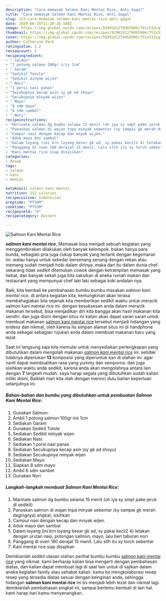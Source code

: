 ```yaml
---
description: "Cara memasak Salmon Kani Mentai Rice, Anti Gagal"
title: "Cara memasak Salmon Kani Mentai Rice, Anti Gagal"
slug: 153-cara-memasak-salmon-kani-mentai-rice-anti-gagal
date: 2020-06-25T11:20:38.588Z
image: https://img-global.cpcdn.com/recipes/92992d1279db5906/751x532cq70/salmon-kani-mentai-rice-foto-resep-utama.jpg
thumbnail: https://img-global.cpcdn.com/recipes/92992d1279db5906/751x532cq70/salmon-kani-mentai-rice-foto-resep-utama.jpg
cover: https://img-global.cpcdn.com/recipes/92992d1279db5906/751x532cq70/salmon-kani-mentai-rice-foto-resep-utama.jpg
author: Catherine Park
ratingvalue: 3.2
reviewcount: 3
recipeingredient:
- " Salmon"
- "1 potong salmon 100gr iris 1cm"
- " Garam"
- "Sedikit Totole"
- "Sedikit minyak wijen"
- " Nasi"
- "1 porsi nasi panas"
- "Secukupnya kecap asin sy gk ad shoyu"
- "Secukupnya minyak wijen"
- " Mayo"
- "8 sdm mayo"
- "6 sdm sambel"
- " Nori"
recipeinstructions:
- "Marinate salmon dg bumbu selama 15 menit (oh iya sy smpt pake jeruk dl sedikit)"
- "Panaskan salmon di wajan tnpa minyak sebentar (sy sampai gk merah dagingnya) angkat, sisihkan"
- "Campur nasi dengan kecap dan mnyak wijen."
- "Aduk mayo dan sambal"
- "Dalam loyang (ini krn loyang besar gk ad, sy pakai kecil2 4) letakan dengan urutan nasi, potongan salmon, mayo, lalu beri taburan nori"
- "Panggang di oven 180 derajat 15 menit. Lalu stlh itu sy torch sebentar"
- "Kani mentai rice siap disajikan"
categories:
- Resep
tags:
- salmon
- kani
- mentai

katakunci: salmon kani mentai 
nutrition: 152 calories
recipecuisine: Indonesian
preptime: "PT39M"
cooktime: "PT53M"
recipeyield: "4"
recipecategory: Dessert

---
```



![Salmon Kani Mentai Rice](https://img-global.cpcdn.com/recipes/92992d1279db5906/751x532cq70/salmon-kani-mentai-rice-foto-resep-utama.jpg)

<b><i>salmon kani mentai rice</i></b>, Memasak bisa menjadi sebuah kegiatan yang menggembirakan dilakukan oleh banyak kelompok. bukan hanya para bunda, sebagian pria juga cukup banyak yang tertarik dengan kegemaran ini. walau hanya untuk sekedar bersenang senang dengan rekan atau memang sudah menjadi hobi dalam dirinya. maka dari itu dalam dunia chef sekarang tidak sedikit ditemukan cowok dengan ketrampilan memasak yang hebat, dan banyak sekali juga kita saksikan di aneka rumah makan dan restaurant yang mempunyai chef laki laki sebagai koki andalan nya.



Baik, kita kembali ke pembahasan bumbu bumbu masakan <i>salmon kani mentai rice</i>. di antara kegiatan kita, kemungkinan akan terasa membahagiakan bila sejenak kita memberikan sedikit waktu untuk meracik salmon kani mentai rice ini. dengan kesuksesan anda dalam meracik makanan tersebut, bisa menjadikan diri kita bangga akan hasil makanan kita sendiri. dan juga disini dengan situs ini kalian akan dapat saran saran untuk membuat makanan <u>salmon kani mentai rice</u> tersebut menjadi hidangan yang endess dan nikmat, oleh karena itu simpan alamat situs ini di handphone anda sebagai sebagian rujukan anda dalam membuat makanan baru yang lezat.


Saat ini langsung saja kita memulai untuk menyediakan perlengkapan yang dibutuhkan dalam mengolah makanan <u><i>salmon kani mentai rice</i></u> ini. setidak tidaknya diperlukan <b>13</b> komposisi yang diperuntuk kan di olahan ini. agar nanti dapat membuahkan rasa yang yummy dan sempurna. dan juga sisihkan waktu anda sedikit, karena anda akan mengolahnya antara lain dengan <b>7</b> langkah mudah. saya harap segala yang dibutuhkan sudah kalian miliki disini, Baiklah mari kita olah dengan merinci dulu bahan keperluan selanjutnya ini.

<!--inarticleads1-->

##### Bahan-bahan dan bumbu yang dibutuhkan untuk pembuatan Salmon Kani Mentai Rice:

1. Gunakan  Salmon:
1. Ambil 1 potong salmon 100gr iris 1cm
1. Sediakan  Garam
1. Gunakan Sedikit Totole
1. Sediakan Sedikit minyak wijen
1. Sediakan  Nasi:
1. Sediakan 1 porsi nasi panas
1. Sediakan Secukupnya kecap asin (sy gk ad shoyu)
1. Sediakan Secukupnya minyak wijen
1. Sediakan  Mayo:
1. Siapkan 8 sdm mayo
1. Ambil 6 sdm sambel
1. Gunakan  Nori




<!--inarticleads2-->

##### Langkah-langkah membuat Salmon Kani Mentai Rice:

1. Marinate salmon dg bumbu selama 15 menit (oh iya sy smpt pake jeruk dl sedikit)
1. Panaskan salmon di wajan tnpa minyak sebentar (sy sampai gk merah dagingnya) angkat, sisihkan
1. Campur nasi dengan kecap dan mnyak wijen.
1. Aduk mayo dan sambal
1. Dalam loyang (ini krn loyang besar gk ad, sy pakai kecil2 4) letakan dengan urutan nasi, potongan salmon, mayo, lalu beri taburan nori
1. Panggang di oven 180 derajat 15 menit. Lalu stlh itu sy torch sebentar
1. Kani mentai rice siap disajikan




Demikianlah sedikit ulasan olahan perihal bumbu bumbu <u>salmon kani mentai rice</u> yang nikmat. kami berharap kalian bisa mengerti dengan pembahasan diatas, dan kalian dapat membuat lagi di saat lain untuk di sajikan dalam aneka kegiatan family atau sahabat kalian. kamu bs mengkolaborasi resep resep yang tersedia diatas sesuai dengan keinginan anda, sehingga hidangan <b>salmon kani mentai rice</b> ini bs menjadi lebih lezat dan nikmat lagi. demikianlah pembahasan singkat ini, sampai bertemu kembali di lain hal. kami harap hari kamu menyenangkan.
